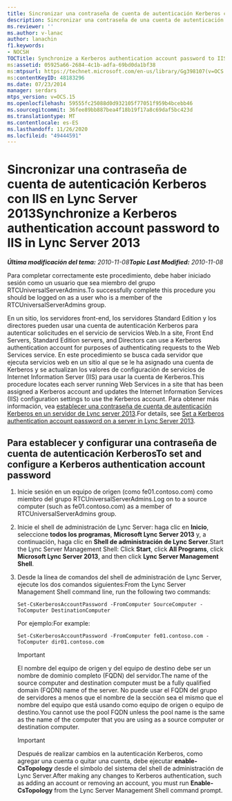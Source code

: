 ```yaml
---
title: Sincronizar una contraseña de cuenta de autenticación Kerberos con IIS
description: Sincronizar una contraseña de una cuenta de autenticación Kerberos con IIS.
ms.reviewer: ''
ms.author: v-lanac
author: lanachin
f1.keywords:
- NOCSH
TOCTitle: Synchronize a Kerberos authentication account password to IIS
ms:assetid: 05925a66-2684-4c1b-adfa-69bd0da1bf38
ms:mtpsurl: https://technet.microsoft.com/en-us/library/Gg398107(v=OCS.15)
ms:contentKeyID: 48183296
ms.date: 07/23/2014
manager: serdars
mtps_version: v=OCS.15
ms.openlocfilehash: 59555fc25088d0d932105f77051f959b4bcebb46
ms.sourcegitcommit: 36fee89bb887bea4f18b19f17a8c69daf5bc423d
ms.translationtype: MT
ms.contentlocale: es-ES
ms.lasthandoff: 11/26/2020
ms.locfileid: "49444591"
---
```

# <a name="synchronize-a-kerberos-authentication-account-password-to-iis-in-lync-server-2013"></a><span data-ttu-id="ff4ca-103">Sincronizar una contraseña de cuenta de autenticación Kerberos con IIS en Lync Server 2013</span><span class="sxs-lookup"><span data-stu-id="ff4ca-103">Synchronize a Kerberos authentication account password to IIS in Lync Server 2013</span></span>

<div data-xmlns="http://www.w3.org/1999/xhtml">

<div class="topic" data-xmlns="http://www.w3.org/1999/xhtml" data-msxsl="urn:schemas-microsoft-com:xslt" data-cs="https://msdn.microsoft.com/">

<div data-asp="https://msdn2.microsoft.com/asp">



</div>

<div id="mainSection">

<div id="mainBody"><span data-ttu-id="ff4ca-104">

<span> </span></span><span class="sxs-lookup"><span data-stu-id="ff4ca-104">

<span> </span></span></span>

<span data-ttu-id="ff4ca-105">_**Última modificación del tema:** 2010-11-08_</span><span class="sxs-lookup"><span data-stu-id="ff4ca-105">_**Topic Last Modified:** 2010-11-08_</span></span>

<span data-ttu-id="ff4ca-106">Para completar correctamente este procedimiento, debe haber iniciado sesión como un usuario que sea miembro del grupo RTCUniversalServerAdmins.</span><span class="sxs-lookup"><span data-stu-id="ff4ca-106">To successfully complete this procedure you should be logged on as a user who is a member of the RTCUniversalServerAdmins group.</span></span>

<span data-ttu-id="ff4ca-107">En un sitio, los servidores front-end, los servidores Standard Edition y los directores pueden usar una cuenta de autenticación Kerberos para autenticar solicitudes en el servicio de servicios Web.</span><span class="sxs-lookup"><span data-stu-id="ff4ca-107">In a site, Front End Servers, Standard Edition servers, and Directors can use a Kerberos authentication account for purposes of authenticating requests to the Web Services service.</span></span> <span data-ttu-id="ff4ca-108">En este procedimiento se busca cada servidor que ejecuta servicios web en un sitio al que se le ha asignado una cuenta de Kerberos y se actualizan los valores de configuración de servicios de Internet Information Server (IIS) para usar la cuenta de Kerberos.</span><span class="sxs-lookup"><span data-stu-id="ff4ca-108">This procedure locates each server running Web Services in a site that has been assigned a Kerberos account and updates the Internet Information Services (IIS) configuration settings to use the Kerberos account.</span></span> <span data-ttu-id="ff4ca-109">Para obtener más información, vea [establecer una contraseña de cuenta de autenticación Kerberos en un servidor de Lync server 2013](lync-server-2013-set-a-kerberos-authentication-account-password-on-a-server.md).</span><span class="sxs-lookup"><span data-stu-id="ff4ca-109">For details, see [Set a Kerberos authentication account password on a server in Lync Server 2013](lync-server-2013-set-a-kerberos-authentication-account-password-on-a-server.md).</span></span>

<div>

## <a name="to-set-and-configure-a-kerberos-authentication-account-password"></a><span data-ttu-id="ff4ca-110">Para establecer y configurar una contraseña de cuenta de autenticación Kerberos</span><span class="sxs-lookup"><span data-stu-id="ff4ca-110">To set and configure a Kerberos authentication account password</span></span>

1.  <span data-ttu-id="ff4ca-111">Inicie sesión en un equipo de origen (como fe01.contoso.com) como miembro del grupo RTCUniversalServerAdmins.</span><span class="sxs-lookup"><span data-stu-id="ff4ca-111">Log on to a source computer (such as fe01.contoso.com) as a member of RTCUniversalServerAdmins group.</span></span>

2.  <span data-ttu-id="ff4ca-112">Inicie el shell de administración de Lync Server: haga clic en **Inicio**, seleccione **todos los programas**, **Microsoft Lync Server 2013** y, a continuación, haga clic en **Shell de administración de Lync Server**.</span><span class="sxs-lookup"><span data-stu-id="ff4ca-112">Start the Lync Server Management Shell: Click **Start**, click **All Programs**, click **Microsoft Lync Server 2013**, and then click **Lync Server Management Shell**.</span></span>

3.  <span data-ttu-id="ff4ca-113">Desde la línea de comandos del shell de administración de Lync Server, ejecute los dos comandos siguientes:</span><span class="sxs-lookup"><span data-stu-id="ff4ca-113">From the Lync Server Management Shell command line, run the following two commands:</span></span>
    
        Set-CsKerberosAccountPassword -FromComputer SourceComputer -ToComputer DestinationComputer
    
    <span data-ttu-id="ff4ca-114">Por ejemplo:</span><span class="sxs-lookup"><span data-stu-id="ff4ca-114">For example:</span></span>
    
        Set-CsKerberosAccountPassword -FromComputer fe01.contoso.com -ToComputer dir01.contoso.com
    
    <div>
    

    > [!IMPORTANT]
    > <span data-ttu-id="ff4ca-115">El nombre del equipo de origen y del equipo de destino debe ser un nombre de dominio completo (FQDN) del servidor.</span><span class="sxs-lookup"><span data-stu-id="ff4ca-115">The name of the source computer and destination computer must be a fully qualified domain (FQDN) name of the server.</span></span> <span data-ttu-id="ff4ca-116">No puede usar el FQDN del grupo de servidores a menos que el nombre de la sección sea el mismo que el nombre del equipo que está usando como equipo de origen o equipo de destino.</span><span class="sxs-lookup"><span data-stu-id="ff4ca-116">You cannot use the pool FQDN unless the pool name is the same as the name of the computer that you are using as a source computer or destination computer.</span></span>

    
    </div>
    
    <div>
    

    > [!IMPORTANT]
    > <span data-ttu-id="ff4ca-117">Después de realizar cambios en la autenticación Kerberos, como agregar una cuenta o quitar una cuenta, debe ejecutar <STRONG>enable-CsTopology</STRONG> desde el símbolo del sistema del shell de administración de Lync Server.</span><span class="sxs-lookup"><span data-stu-id="ff4ca-117">After making any changes to Kerberos authentication, such as adding an account or removing an account, you must run <STRONG>Enable-CsTopology</STRONG> from the Lync Server Management Shell command prompt.</span></span>

    
    <span data-ttu-id="ff4ca-118"></div>

</div>

</div>

<span> </span>

</div>

</div>

</span><span class="sxs-lookup"><span data-stu-id="ff4ca-118"></div>

</div>

</div>

<span> </span>

</div>

</div>

</span></span></div>


